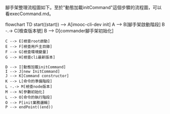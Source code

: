 腳手架整理流程圖如下。至於"動態加載initCommand"這個步驟的流程圖，可以看execCommand.md。

flowchart TD
    start((start)) --> A[imooc-cli-dev init]
    A --> B[腳手架啟動階段]
    B -.-> C[檢查版本號]
    B --> D[commander腳手架初始化]
    
    C --> E[檢查root啟動]
    E --> F[檢查用戶主目錄]
    F --> G[檢查環境變量]
    G --> H[檢查cli最新版本]
    
    D --> I[動態加載initCommand]
    I --> J[new InitCommand]
    J --> K[Command constructor]
    K --> L[命令的準備階段]
    L -.-> M[檢查node版本]
    M --> N[參數初始化]
    L --> O[命令的執行階段]
    O --> P[init業務邏輯]
    P --> endPoint((end))